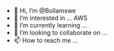 - 👋 Hi, I’m @Bollamswe
- 👀 I’m interested in ... AWS
- 🌱 I’m currently learning ...
- 💞️ I’m looking to collaborate on ...
- 📫 How to reach me ...

<!---
Bollamswe/Bollamswe is a ✨ special ✨ repository because its `README.md` (this file) appears on your GitHub profile.
You can click the Preview link to take a look at your changes.
--->
